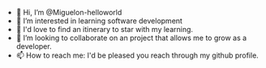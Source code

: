 - 👋 Hi, I’m @Miguelon-helloworld
- 👀 I’m interested in learning software development 
- 🌱 I'd love to find an itinerary to star with my learning.
- 💞️ I’m looking to collaborate on an project that allows me to grow as a developer. 
- 📫 How to reach me: I'd be pleased you reach through my github profile. 

<!---
Miguelon-helloworld/Miguelon-helloworld is a ✨ special ✨ repository because its `README.md` (this file) appears on your GitHub profile.
You can click the Preview link to take a look at your changes.
--->
